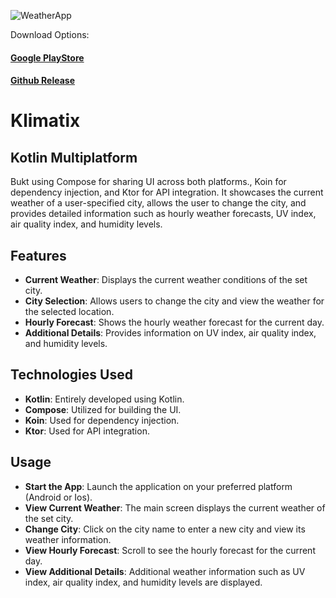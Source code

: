 

![WeatherApp](https://raw.githubusercontent.com/yeshuwahane/WeatherAppCmm/main/screenshots/weatherApp.png)


Download Options: 
#### <a href="https://play.google.com/store/apps/details?id=org.yeshuwahane.weather"> Google PlayStore<a>
#### <a href="https://github.com/yeshuwahane/Klimatix/releases/tag/release"> Github Release<a>


# Klimatix
## Kotlin Multiplatform

Bukt using Compose for sharing UI across both platforms., Koin for dependency injection, and Ktor for API integration. It showcases the current weather of a user-specified city, allows the user to change the city, and provides detailed information such as hourly weather forecasts, UV index, air quality index, and humidity levels.

## Features

- **Current Weather**: Displays the current weather conditions of the set city.
- **City Selection**: Allows users to change the city and view the weather for the selected location.
- **Hourly Forecast**: Shows the hourly weather forecast for the current day.
- **Additional Details**: Provides information on UV index, air quality index, and humidity levels.

## Technologies Used

- **Kotlin**: Entirely developed using Kotlin.
- **Compose**: Utilized for building the UI.
- **Koin**: Used for dependency injection.
- **Ktor**: Used for API integration.


## Usage

- **Start the App**: Launch the application on your preferred platform (Android or Ios).
- **View Current Weather**: The main screen displays the current weather of the set city.
- **Change City**: Click on the city name to enter a new city and view its weather information.
- **View Hourly Forecast**: Scroll to see the hourly forecast for the current day.
- **View Additional Details**: Additional weather information such as UV index, air quality index, and humidity levels are displayed.

